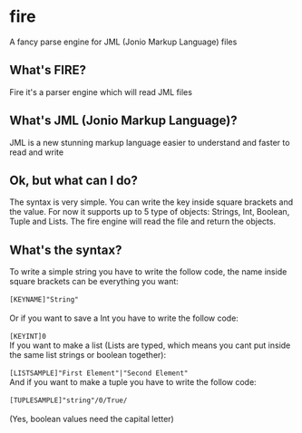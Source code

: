 # fire
A fancy parse engine for JML (Jonio Markup Language) files

<h2>What's FIRE?</h2>
<p>Fire it's a parser engine which will read JML files</p>

<h2>What's JML (Jonio Markup Language)?</h2>
<p>JML is a new stunning markup language easier to understand and faster to read and write</p>

<h2>Ok, but what can I do?</h2>
<p>The syntax is very simple. You can write the key inside square brackets and the value. For now it supports up to 5 type of objects: Strings, Int, Boolean, Tuple and Lists. The fire engine will read the file and return the objects.</p>

<h2>What's the syntax?</h2>
<p>To write a simple string you have to write the follow code, the name inside square brackets can be everything you want:</br></br>
  <code>[KEYNAME]"String"</code></br></br>
  Or if you want to save a Int you have to write the follow code:</br></br>
  <code>[KEYINT]0</code></br>
  If you want to make a list (Lists are typed, which means you cant put inside the same list strings or boolean together):</br></br>
  <code>[LISTSAMPLE]"First Element"|"Second Element"</code></br>
  And if you want to make a tuple you have to write the follow code:</br></br>
  <code>[TUPLESAMPLE]"string"/0/True/</code></br></br>
  (Yes, boolean values need the capital letter)</br>
</p>
